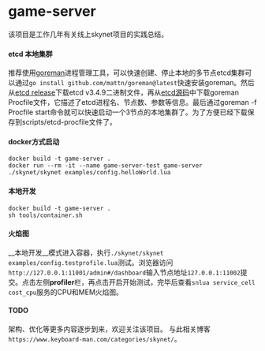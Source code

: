 # game-server
该项目是工作几年有关线上skynet项目的实践总结。

#### etcd 本地集群
推荐使用[goreman](https://github.com/mattn/goreman)进程管理工具，可以快速创建、停止本地的多节点etcd集群可以通过`go install github.com/mattn/goreman@latest`快速安装goreman。然后从[etcd release](https://github.com/etcd-io/etcd/releases/v3.4.9)下载etcd v3.4.9二进制文件，再从[etcd源码](https://github.com/etcd-io/etcd/blob/v3.4.9/Procfile)中下载goreman Procfile文件，它描述了etcd进程名、节点数、参数等信息。最后通过goreman -f Procfile start命令就可以快速启动一个3节点的本地集群了。为了方便已经下载保存到scripts/etcd-procfile文件了。

#### docker方式启动
~~~
docker build -t game-server .
docker run --rm -it --name game-server-test game-server ./skynet/skynet examples/config.helloWorld.lua
~~~

#### 本地开发
~~~
docker build -t game-server .
sh tools/container.sh
~~~

#### 火焰图
__本地开发__模式进入容器，执行`./skynet/skynet examples/config.testprofile.lua`测试。浏览器访问`http://127.0.0.1:11001/admin#/dashboard`输入节点地址`127.0.0.1:11002`提交。点击左侧**profiler**栏，再点击开启开始测试，完毕后查看`snlua service_cell cost_cpu`服务的CPU和MEM火焰图。

#### TODO
架构、优化等更多内容逐步到来，欢迎关注该项目。
与此相关博客`https://www.keyboard-man.com/categories/skynet/`。

